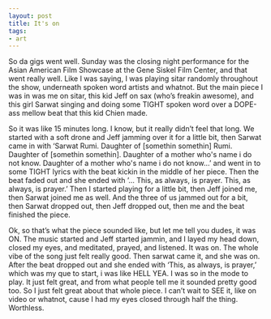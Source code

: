 ```yaml
---
layout: post
title: It's on
tags:
- art
---
```

So da gigs went well. Sunday was the closing night performance for the Asian American Film Showcase at the Gene Siskel Film Center, and that went really well. Like I was saying, I was playing sitar randomly throughout the show, underneath spoken word artists and whatnot. But the main piece I was in was me on sitar, this kid Jeff on sax (who’s freakin awesome), and this girl Sarwat singing and doing some TIGHT spoken word over a DOPE-ass mellow beat that this kid Chien made.

So it was like 15 minutes long. I know, but it really didn’t feel that long. We started with a soft drone and Jeff jamming over it for a little bit, then Sarwat came in with ‘Sarwat Rumi. Daughter of [somethin somethin] Rumi. Daughter of [somethin somethin]. Daughter of a mother who's name i do not know. Daughter of a mother who's name i do not know…’ and went in to some TIGHT lyrics with the beat kickin in the middle of her piece. Then the beat faded out and she ended with ’... This, as always, is prayer. This, as always, is prayer.’ Then I started playing for a little bit, then Jeff joined me, then Sarwat joined me as well. And the three of us jammed out for a bit, then Sarwat dropped out, then Jeff dropped out, then me and the beat finished the piece.

Ok, so that’s what the piece sounded like, but let me tell you dudes, it was ON. The music started and Jeff started jammin, and I layed my head down, closed my eyes, and meditated, prayed, and listened. It was on. The whole vibe of the song just felt really good. Then sarwat came it, and she was on. After the beat dropped out and she ended with ‘This, as always, is prayer,’ which was my que to start, i was like HELL YEA. I was so in the mode to play. It just felt great, and from what people tell me it sounded pretty good too. So I just felt great about that whole piece. I can’t wait to SEE it, like on video or whatnot, cause I had my eyes closed through half the thing. Worthless.
